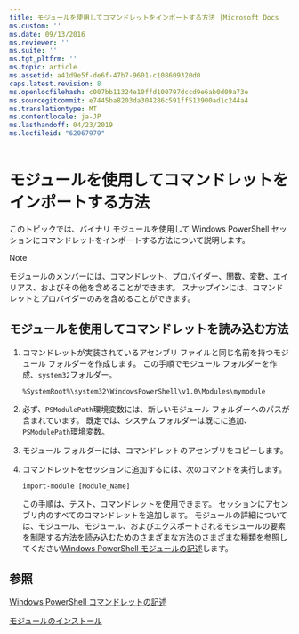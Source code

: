 ```yaml
---
title: モジュールを使用してコマンドレットをインポートする方法 |Microsoft Docs
ms.custom: ''
ms.date: 09/13/2016
ms.reviewer: ''
ms.suite: ''
ms.tgt_pltfrm: ''
ms.topic: article
ms.assetid: a41d9e5f-de6f-47b7-9601-c108609320d0
caps.latest.revision: 8
ms.openlocfilehash: c007bb11324e10ffd100797dccd9e6ab0d09a73e
ms.sourcegitcommit: e7445ba8203da304286c591ff513900ad1c244a4
ms.translationtype: MT
ms.contentlocale: ja-JP
ms.lasthandoff: 04/23/2019
ms.locfileid: "62067979"
---
```

# <a name="how-to-import-cmdlets-using-modules"></a>モジュールを使用してコマンドレットをインポートする方法

このトピックでは、バイナリ モジュールを使用して Windows PowerShell セッションにコマンドレットをインポートする方法について説明します。

> [!NOTE]
> モジュールのメンバーには、コマンドレット、プロバイダー、関数、変数、エイリアス、およびその他を含めることができます。 スナップインには、コマンドレットとプロバイダーのみを含めることができます。

## <a name="how-to-load-cmdlets-using-a-module"></a>モジュールを使用してコマンドレットを読み込む方法

1. コマンドレットが実装されているアセンブリ ファイルと同じ名前を持つモジュール フォルダーを作成します。 この手順でモジュール フォルダーを作成、`system32`フォルダー。

   `%SystemRoot%\system32\WindowsPowerShell\v1.0\Modules\mymodule`

2. 必ず、`PSModulePath`環境変数には、新しいモジュール フォルダーへのパスが含まれています。 既定では、システム フォルダーは既にに追加、`PSModulePath`環境変数。

3. モジュール フォルダーには、コマンドレットのアセンブリをコピーします。

4. コマンドレットをセッションに追加するには、次のコマンドを実行します。

   `import-module [Module_Name]`

   この手順は、テスト、コマンドレットを使用できます。 セッションにアセンブリ内のすべてのコマンドレットを追加します。 モジュールの詳細については、モジュール、モジュール、およびエクスポートされるモジュールの要素を制限する方法を読み込むためのさまざまな方法のさまざまな種類を参照してください[Windows PowerShell モジュールの記述](../module/writing-a-windows-powershell-module.md)します。

## <a name="see-also"></a>参照

[Windows PowerShell コマンドレットの記述](./writing-a-windows-powershell-cmdlet.md)

[モジュールのインストール](../module/installing-a-powershell-module.md)